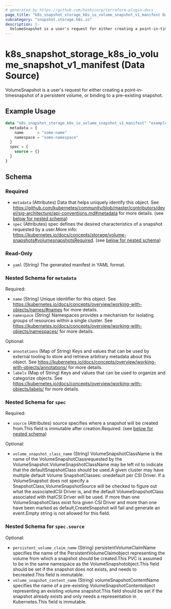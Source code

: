 ```yaml
---
# generated by https://github.com/hashicorp/terraform-plugin-docs
page_title: "k8s_snapshot_storage_k8s_io_volume_snapshot_v1_manifest Data Source - terraform-provider-k8s"
subcategory: "snapshot.storage.k8s.io"
description: |-
  VolumeSnapshot is a user's request for either creating a point-in-timesnapshot of a persistent volume, or binding to a pre-existing snapshot.
---
```


# k8s_snapshot_storage_k8s_io_volume_snapshot_v1_manifest (Data Source)

VolumeSnapshot is a user's request for either creating a point-in-timesnapshot of a persistent volume, or binding to a pre-existing snapshot.

## Example Usage

```terraform
data "k8s_snapshot_storage_k8s_io_volume_snapshot_v1_manifest" "example" {
  metadata = {
    name      = "some-name"
    namespace = "some-namespace"
  }
  spec = {
    source = {}
  }
}
```

<!-- schema generated by tfplugindocs -->
## Schema

### Required

- `metadata` (Attributes) Data that helps uniquely identify this object. See https://github.com/kubernetes/community/blob/master/contributors/devel/sig-architecture/api-conventions.md#metadata for more details. (see [below for nested schema](#nestedatt--metadata))
- `spec` (Attributes) spec defines the desired characteristics of a snapshot requested by a user.More info: https://kubernetes.io/docs/concepts/storage/volume-snapshots#volumesnapshotsRequired. (see [below for nested schema](#nestedatt--spec))

### Read-Only

- `yaml` (String) The generated manifest in YAML format.

<a id="nestedatt--metadata"></a>
### Nested Schema for `metadata`

Required:

- `name` (String) Unique identifier for this object. See https://kubernetes.io/docs/concepts/overview/working-with-objects/names/#names for more details.
- `namespace` (String) Namespaces provides a mechanism for isolating groups of resources within a single cluster. See https://kubernetes.io/docs/concepts/overview/working-with-objects/namespaces/ for more details.

Optional:

- `annotations` (Map of String) Keys and values that can be used by external tooling to store and retrieve arbitrary metadata about this object. See https://kubernetes.io/docs/concepts/overview/working-with-objects/annotations/ for more details.
- `labels` (Map of String) Keys and values that can be used to organize and categorize objects. See https://kubernetes.io/docs/concepts/overview/working-with-objects/labels/ for more details.


<a id="nestedatt--spec"></a>
### Nested Schema for `spec`

Required:

- `source` (Attributes) source specifies where a snapshot will be created from.This field is immutable after creation.Required. (see [below for nested schema](#nestedatt--spec--source))

Optional:

- `volume_snapshot_class_name` (String) VolumeSnapshotClassName is the name of the VolumeSnapshotClassrequested by the VolumeSnapshot.VolumeSnapshotClassName may be left nil to indicate that the defaultSnapshotClass should be used.A given cluster may have multiple default Volume SnapshotClasses: onedefault per CSI Driver. If a VolumeSnapshot does not specify a SnapshotClass,VolumeSnapshotSource will be checked to figure out what the associatedCSI Driver is, and the default VolumeSnapshotClass associated with thatCSI Driver will be used. If more than one VolumeSnapshotClass exist fora given CSI Driver and more than one have been marked as default,CreateSnapshot will fail and generate an event.Empty string is not allowed for this field.

<a id="nestedatt--spec--source"></a>
### Nested Schema for `spec.source`

Optional:

- `persistent_volume_claim_name` (String) persistentVolumeClaimName specifies the name of the PersistentVolumeClaimobject representing the volume from which a snapshot should be created.This PVC is assumed to be in the same namespace as the VolumeSnapshotobject.This field should be set if the snapshot does not exists, and needs to becreated.This field is immutable.
- `volume_snapshot_content_name` (String) volumeSnapshotContentName specifies the name of a pre-existing VolumeSnapshotContentobject representing an existing volume snapshot.This field should be set if the snapshot already exists and only needs a representation in Kubernetes.This field is immutable.
